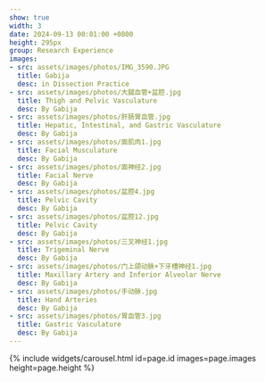 ```yaml
---
show: true
width: 3
date: 2024-09-13 00:01:00 +0800
height: 295px
group: Research Experience
images:
- src: assets/images/photos/IMG_3590.JPG
  title: Gabija
  desc: in Dissection Practice
- src: assets/images/photos/大腿血管+盆腔.jpg
  title: Thigh and Pelvic Vasculature
  desc: By Gabija
- src: assets/images/photos/肝肠胃血管.jpg
  title: Hepatic, Intestinal, and Gastric Vasculature
  desc: By Gabija
- src: assets/images/photos/面肌肉1.jpg
  title: Facial Musculature
  desc: By Gabija
- src: assets/images/photos/面神经2.jpg
  title: Facial Nerve
  desc: By Gabija
- src: assets/images/photos/盆腔4.jpg
  title: Pelvic Cavity
  desc: By Gabija
- src: assets/images/photos/盆腔12.jpg
  title: Pelvic Cavity
  desc: By Gabija
- src: assets/images/photos/三叉神经1.jpg
  title: Trigeminal Nerve
  desc: By Gabija
- src: assets/images/photos/门上颌动脉+下牙槽神经1.jpg
  title: Maxillary Artery and Inferior Alveolar Nerve
  desc: By Gabija
- src: assets/images/photos/手动脉.jpg
  title: Hand Arteries
  desc: By Gabija
- src: assets/images/photos/胃血管3.jpg
  title: Gastric Vasculature
  desc: By Gabija
---
```


{% include widgets/carousel.html id=page.id images=page.images height=page.height %}
